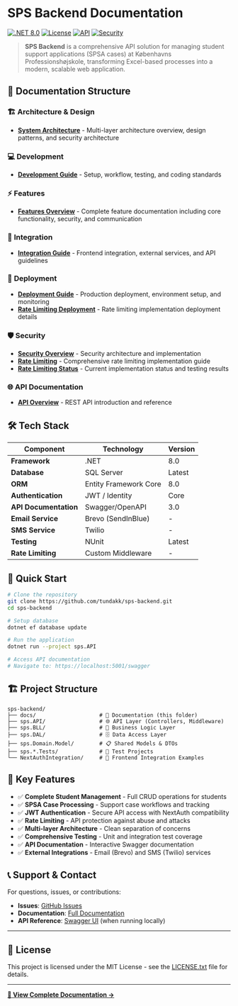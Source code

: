 # SPS Backend Documentation

[![.NET 8.0](https://img.shields.io/badge/.NET-8.0-blue.svg)](https://dotnet.microsoft.com/download)
[![License](https://img.shields.io/badge/license-MIT-green.svg)](LICENSE.txt)
[![API](https://img.shields.io/badge/API-REST-orange.svg)](docs/api/README.md)
[![Security](https://img.shields.io/badge/security-JWT-red.svg)](docs/security/README.md)

> **SPS Backend** is a comprehensive API solution for managing student support applications (SPSA cases) at Københavns Professionshøjskole, transforming Excel-based processes into a modern, scalable web application.

## 📖 Documentation Structure

### 🏗️ **Architecture & Design**
- [**System Architecture**](./architecture/README.md) - Multi-layer architecture overview, design patterns, and security architecture

### 💻 **Development**
- [**Development Guide**](./development/README.md) - Setup, workflow, testing, and coding standards

### ⚡ **Features**
- [**Features Overview**](./features/README.md) - Complete feature documentation including core functionality, security, and communication

### 🔗 **Integration**
- [**Integration Guide**](./integration/README.md) - Frontend integration, external services, and API guidelines

### 🚢 **Deployment**
- [**Deployment Guide**](./deployment/README.md) - Production deployment, environment setup, and monitoring
- [**Rate Limiting Deployment**](./deployment/rate-limiting-deployment.md) - Rate limiting implementation deployment details

### 🛡️ **Security**
- [**Security Overview**](./security/README.md) - Security architecture and implementation
- [**Rate Limiting**](./security/rate-limiting.md) - Comprehensive rate limiting implementation guide
- [**Rate Limiting Status**](./security/rate-limiting-status.md) - Current implementation status and testing results

### 🌐 **API Documentation**
- [**API Overview**](./api/README.md) - REST API introduction and reference

## 🛠️ **Tech Stack**

| Component | Technology | Version |
|-----------|------------|---------|
| **Framework** | .NET | 8.0 |
| **Database** | SQL Server | Latest |
| **ORM** | Entity Framework Core | 8.0 |
| **Authentication** | JWT / Identity | Core |
| **API Documentation** | Swagger/OpenAPI | 3.0 |
| **Email Service** | Brevo (SendInBlue) | - |
| **SMS Service** | Twilio | - |
| **Testing** | NUnit | Latest |
| **Rate Limiting** | Custom Middleware | - |

## 🚀 **Quick Start**

```bash
# Clone the repository
git clone https://github.com/tundakk/sps-backend.git
cd sps-backend

# Setup database
dotnet ef database update

# Run the application
dotnet run --project sps.API

# Access API documentation
# Navigate to: https://localhost:5001/swagger
```

## 🏗️ **Project Structure**

```
sps-backend/
├── docs/                    # 📖 Documentation (this folder)
├── sps.API/                 # 🌐 API Layer (Controllers, Middleware)
├── sps.BLL/                 # 💼 Business Logic Layer
├── sps.DAL/                 # 🗄️ Data Access Layer
├── sps.Domain.Model/        # 📋 Shared Models & DTOs
├── sps.*.Tests/             # 🧪 Test Projects
└── NextAuthIntegration/     # 🔗 Frontend Integration Examples
```

## 🔑 **Key Features**

- ✅ **Complete Student Management** - Full CRUD operations for students
- ✅ **SPSA Case Processing** - Support case workflows and tracking
- ✅ **JWT Authentication** - Secure API access with NextAuth compatibility
- ✅ **Rate Limiting** - API protection against abuse and attacks
- ✅ **Multi-layer Architecture** - Clean separation of concerns
- ✅ **Comprehensive Testing** - Unit and integration test coverage
- ✅ **API Documentation** - Interactive Swagger documentation
- ✅ **External Integrations** - Email (Brevo) and SMS (Twilio) services

## 📞 **Support & Contact**

For questions, issues, or contributions:

- **Issues**: [GitHub Issues](https://github.com/tundakk/sps-backend/issues)
- **Documentation**: [Full Documentation](docs/)
- **API Reference**: [Swagger UI](https://localhost:5001/swagger) (when running locally)

---

## 📄 **License**

This project is licensed under the MIT License - see the [LICENSE.txt](LICENSE.txt) file for details.

---

**[📖 View Complete Documentation →](docs/)**
